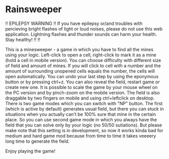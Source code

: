 # Rainsweeper
!! EPILEPSY WARNING !!
If you have epilepsy or/and troubles with percieving bright flashes of light or loud noises, please do not use this web application. Lightning flashes and thunder sounds can harm your health. Stay healthy!
!!                  !!

This is a minesweeper - a game in which you have to find all the mines using your logic. 
Left-click to open a cell, right-click to mark it as a mine (hold a cell in mobile version). You can choose difficulty with different size of field and amount of mines. If you will click to cell with a number and the amount of surrounding unopened cells equals the number, the cells will open automatically.
You can undo your last step by using the eponymous button or by pressing ctrl+z. You can also reveal the field, restart game or create new one.
It is possible to scale the game by your mouse wheel on the PC version and by pinch-zoom on the mobile version. The field is also draggable by two fingers on mobile and using ctrl+leftclick on desktop.
There is two game modes which you can switch with "NP" button. The first (which is active by default) generates usual field, but there you can stuck in situations when you actually can't be 100% sure that mine in the certain place. So you can use second game mode in which you always have the field that you can solve only by your logic (no 50/50 sutiations). But please make note that this setting is in development, so now it works kinda bad for medium and hard game mod because from time to time it takes veeeery long time to generate the field.
  
Enjoy playing the game!
